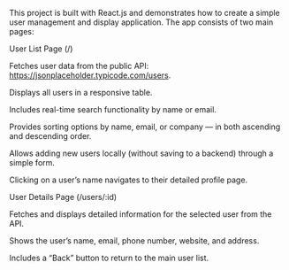 This project is built with React.js and demonstrates how to create a simple user management and display application. The app consists of two main pages:

User List Page (/)

Fetches user data from the public API: https://jsonplaceholder.typicode.com/users.

Displays all users in a responsive table.

Includes real-time search functionality by name or email.

Provides sorting options by name, email, or company — in both ascending and descending order.

Allows adding new users locally (without saving to a backend) through a simple form.

Clicking on a user’s name navigates to their detailed profile page.

User Details Page (/users/:id)

Fetches and displays detailed information for the selected user from the API.

Shows the user’s name, email, phone number, website, and address.

Includes a “Back” button to return to the main user list.
